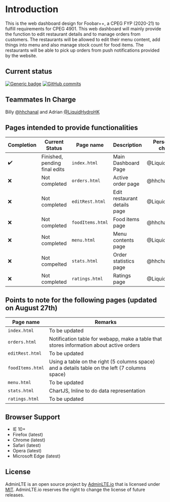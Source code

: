 Introduction
============
This is the web dashboard design for Foobar++, a CPEG FYP (2020-21) to fulfill requirements for CPEG 4901. This web dashboard will mainly provide the function to edit restaurant details and to manage orders from customers. The restaurants will be allowed to edit their menu content, add things into menu and also manage stock count for food items. The restaurants will be able to pick up orders from push notifications provided by the website.

Current status
--------------
[![Generic badge](https://img.shields.io/badge/Finished%20Percentage-14%20percent-%3CCOLOR%3E.svg)](https://github.com/foobar-UST/foobar-web/)
[![GitHub commits](https://img.shields.io/github/commits-since/Naereen/StrapDown.js/v1.0.0.svg)](https://github.com/foobar-UST/foobar-web/commit/)

Teammates In Charge
-------------------
Billy [@hhchanal](https://github.com/hhchanal) and Adrian [@LiquidHydroHK](https://github.com/LiquidHydroHK)

Pages intended to provide functionalities
-----------------------------------------
Completion | Current Status | Page name | Description | Person-in-charge
---------- | -------------- | --------- | ----------- | ----------------
:heavy_check_mark: | Finished, pending final edits | `index.html` | Main Dashboard Page | @LiquidHydroHK
:x: | Not completed | `orders.html` | Active order page | @hhchanal
:x: | Not completed | `editRest.html` | Edit restaurant details page | @LiquidHydroHK
:x: | Not completed | `foodItems.html` | Food items page | @hhchanal
:x: | Not completed | `menu.html` | Menu contents page | @LiquidHydroHK
:x: | Not compelted | `stats.html` | Order statistics page | @hhchanal
:x: | Not completed | `ratings.html` | Ratings page | @LiquidHydroHK

Points to note for the following pages (updated on August 27th)
---------------------------------------------------------------
Page name | Remarks
--------- | -------
`index.html` | To be updated
`orders.html` | Notification table for webapp, make a table that stores information about active orders
`editRest.html` | To be updated
`foodItems.html` | Using a table on the right (5 columns space) and a details table on the left (7 columns space)
`menu.html` | To be updated
`stats.html` | ChartJS, Inline to do data representation
`ratings.html` | To be updated

Browser Support
---------------
- IE 10+
- Firefox (latest)
- Chrome (latest)
- Safari (latest)
- Opera (latest)
- Microsoft Edge (latest)

License
-------
AdminLTE is an open source project by [AdminLTE.io](https://adminlte.io) that is licensed under [MIT](http://opensource.org/licenses/MIT). AdminLTE.io
reserves the right to change the license of future releases.
